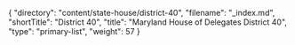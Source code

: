{
  "directory": "content/state-house/district-40",
  "filename": "_index.md",
  "shortTitle": "District 40",
  "title": "Maryland House of Delegates District 40",
  "type": "primary-list",
  "weight": 57
}
